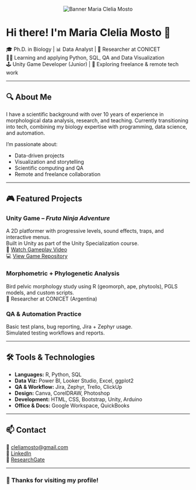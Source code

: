 <p align="center">
  <img src="https://i.imgur.com/X0KbA9s.png" alt="Banner Maria Clelia Mosto" />
</p>

# Hi there! I'm Maria Clelia Mosto 👋

🎓 Ph.D. in Biology | 📊 Data Analyst | 🧠 Researcher at CONICET  
👩‍💻 Learning and applying Python, SQL, QA and Data Visualization  
🕹️ Unity Game Developer (Junior) | 💼 Exploring freelance & remote tech work

---

## 🔍 About Me

I have a scientific background with over 10 years of experience in morphological data analysis, research, and teaching. Currently transitioning into tech, combining my biology expertise with programming, data science, and automation.

I’m passionate about:
- Data-driven projects  
- Visualization and storytelling  
- Scientific computing and QA  
- Remote and freelance collaboration  

---

## 🎮 Featured Projects

### Unity Game – *Fruta Ninja Adventure*  
A 2D platformer with progressive levels, sound effects, traps, and interactive menus.  
Built in Unity as part of the Unity Specialization course.  
🎥 [Watch Gameplay Video](https://drive.google.com/your_video_link_here)  
💻 [View Game Repository](https://github.com/cleliamosto/unity-game-folder)

### Morphometric + Phylogenetic Analysis  
Bird pelvic morphology study using R (geomorph, ape, phytools), PGLS models, and custom scripts.  
🦅 Researcher at CONICET (Argentina)

### QA & Automation Practice  
Basic test plans, bug reporting, Jira + Zephyr usage.  
Simulated testing workflows and reports.

---

## 🛠️ Tools & Technologies

- **Languages:** R, Python, SQL  
- **Data Viz:** Power BI, Looker Studio, Excel, ggplot2  
- **QA & Workflow:** Jira, Zephyr, Trello, ClickUp  
- **Design:** Canva, CorelDRAW, Photoshop  
- **Development:** HTML, CSS, Bootstrap, Unity, Arduino  
- **Office & Docs:** Google Workspace, QuickBooks

---

## 📫 Contact

📧 cleliamosto@gmail.com  
🔗 [LinkedIn](https://www.linkedin.com/in/cleliamosto/)  
🔗 [ResearchGate](https://www.researchgate.net/profile/M_Mosto)

---

### 🌟 Thanks for visiting my profile!
